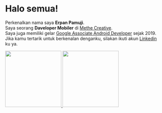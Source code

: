 # Halo semua! 

Perkenalkan nama saya **Erpan Pamuji**.\
Saya seorang **Daveloper Mobiler** di [Methe Creative](https://www.dicoding.com/).\
Saya juga memiliki gelar [Google Associate Android Developer]() sejak 2019.\
Jika kamu tertarik untuk berkenalan denganku, silakan ikuti akun [Linkedin](https://www.linkedin.com/in/erpan-pamuji-176ba9187/) ku ya.

<p align="left">
<a href="https://github.com/erpanpamuji11">
  <img height="180em" src="https://github-readme-stats-eight-theta.vercel.app/api?username=gilangadhan&show_icons=true&theme=algolia&include_all_commits=true&count_private=true"/>
  <img height="180em" src="https://github-readme-stats-eight-theta.vercel.app/api/top-langs/?username=gilangadhan&layout=compact&langs_count=8&theme=algolia"/>
</a>
</p>
